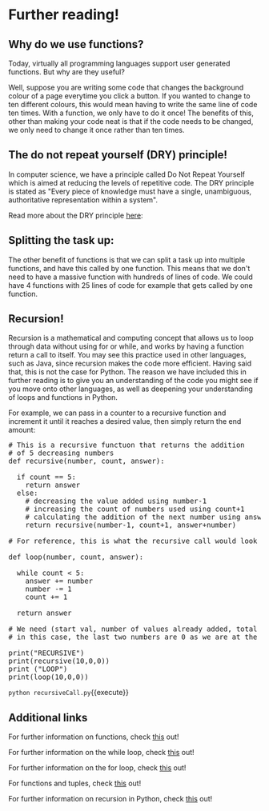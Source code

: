 


# Further reading!

## Why do we use functions?

Today, virtually all programming languages support user generated functions. But why are they useful?

Well, suppose you are writing some code that changes the background colour of a page everytime you click a button. If you wanted to change to ten different colours, this would mean having to write the same line of code ten times. With a function, we only have to do it once! The benefits of this, other than making your code neat is that if the code needs to be changed, we only need to change it once rather than ten times.

## The do not repeat yourself (DRY) principle!
In computer science, we have a principle called Do Not Repeat Yourself which is aimed at reducing the levels of repetitive code. The DRY principle is stated as "Every piece of knowledge must have a single, unambiguous, authoritative representation within a system". 

Read more about the DRY principle <a href="https://en.wikipedia.org/wiki/Don%27t_repeat_yourself"> here</a>:

## Splitting the task up:
The other benefit of functions is that we can split a task up into multiple functions, and have this called by one function. This means that we don't need to have a massive function with hundreds of lines of code. We could have 4 functions with 25 lines of code for example that gets called by one function.

## Recursion!
Recursion is a mathematical and computing concept that allows us to loop through data without using for or while, and works by having a function return a call to itself. You may see this practice used in other languages, such as Java, since recursion makes the code more efficient. Having said that, this is not the case for Python. The reason we have included this in further reading is to give you an understanding of the code you might see if you move onto other languages, as well as deepening your understanding of loops and functions in Python. 

For example, we can pass in a counter to a recursive function and increment it until it reaches a desired value, then simply return the end amount:

<pre class="file" data-filename="recursiveCall.py" data-target="replace">
# This is a recursive functuon that returns the addition
# of 5 decreasing numbers
def recursive(number, count, answer):
  
  if count == 5:
    return answer
  else:
    # decreasing the value added using number-1
    # increasing the count of numbers used using count+1
    # calculating the addition of the next number using answer+number
    return recursive(number-1, count+1, answer+number)

# For reference, this is what the recursive call would look like in a while loop:

def loop(number, count, answer):

  while count < 5:
    answer += number
    number -= 1
    count += 1
  
  return answer

# We need (start val, number of values already added, total addition) to pass into the functions
# in this case, the last two numbers are 0 as we are at the start of the loop

print("RECURSIVE")
print(recursive(10,0,0))
print ("LOOP")
print(loop(10,0,0))
</pre>

`python recursiveCall.py`{{execute}}

## Additional links

For further information on functions, check <a href="https://realpython.com/defining-your-own-python-function/">this</a> out!

For further information on the while loop, check <a href="https://realpython.com/python-while-loop/">this</a> out!

For further information on the for loop, check <a href="https://realpython.com/python-for-loop/">this</a> out!

For functions and tuples, check <a href="https://edube.org/study/pe1">this</a> out!

For further information on recursion in Python, check <a href="https://analyticsindiamag.com/ultimate-guide-to-recursion-and-iteration-in-python/">this</a> out!
